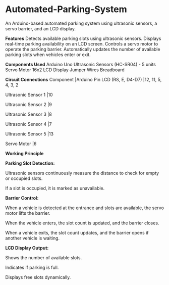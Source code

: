 # Automated-Parking-System
An Arduino-based automated parking system using ultrasonic sensors, a servo barrier, and an LCD display.

**Features**
Detects available parking slots using ultrasonic sensors.
Displays real-time parking availability on an LCD screen.
Controls a servo motor to operate the parking barrier.
Automatically updates the number of available parking slots when vehicles enter or exit.

**Components Used**
Arduino Uno
Ultrasonic Sensors (HC-SR04) - 5 units
Servo Motor
16x2 LCD Display
Jumper Wires
Breadboard

**Circuit Connections**
Component            |Arduino Pin
LCD (RS, E, D4-D7)   |12, 11, 5, 4, 3, 2

Ultrasonic Sensor 1  |10

Ultrasonic Sensor 2  |9

Ultrasonic Sensor 3  |8

Ultrasonic Sensor 4  |7

Ultrasonic Sensor 5  |13

Servo Motor          |6


**Working Principle**

**Parking Slot Detection:**

Ultrasonic sensors continuously measure the distance to check for empty or occupied slots.

If a slot is occupied, it is marked as unavailable.

**Barrier Control:**

When a vehicle is detected at the entrance and slots are available, the servo motor lifts the barrier.

When the vehicle enters, the slot count is updated, and the barrier closes.

When a vehicle exits, the slot count updates, and the barrier opens if another vehicle is waiting.

**LCD Display Output:**

Shows the number of available slots.

Indicates if parking is full.

Displays free slots dynamically.
